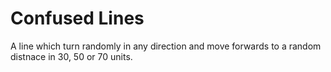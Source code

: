 # Confused Lines
A line which turn randomly in any direction and move forwards to a random distnace in 30, 50 or 70 units.